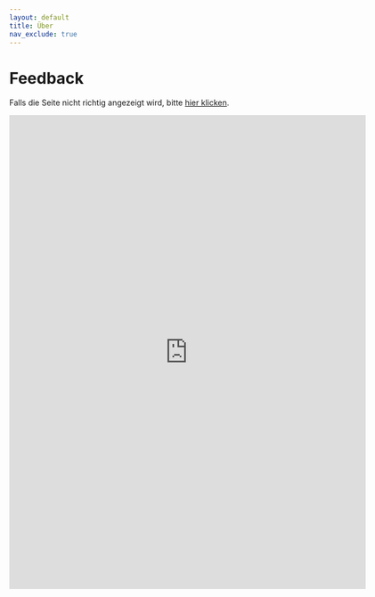 ```yaml
---
layout: default
title: Über
nav_exclude: true
---
```


# Feedback
Falls die Seite nicht richtig angezeigt wird, bitte [hier klicken](https://docs.google.com/forms/d/e/1FAIpQLScs96W9d7vtrmxEFvKcu3Y1tQuxFxjwrHjeWAj6X1XGSBn2AA/viewform?usp=sf_link).

<iframe src="https://docs.google.com/forms/d/e/1FAIpQLScs96W9d7vtrmxEFvKcu3Y1tQuxFxjwrHjeWAj6X1XGSBn2AA/viewform?embedded=true" width="640" height="851" frameborder="0" marginheight="0" marginwidth="0">Wird geladen…</iframe>